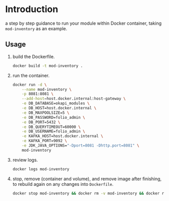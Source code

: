 # Introduction

a step by step guidance to run your module within Docker container, taking `mod-inventory` as an example.

## Usage

1. build the Dockerfile.
    ```bash
    docker build -t mod-inventory .
    ```

2. run the container.
    ```bash
    docker run -d \
        --name mod-inventory \
        -p 8081:8081 \
        --add-host=host.docker.internal:host-gateway \
        -e DB_DATABASE=okapi_modules \
        -e DB_HOST=host.docker.internal \
        -e DB_MAXPOOLSIZE=5 \
        -e DB_PASSWORD=folio_admin \
        -e DB_PORT=5432 \
        -e DB_QUERYTIMEOUT=60000 \
        -e DB_USERNAME=folio_admin \
        -e KAFKA_HOST=host.docker.internal \
        -e KAFKA_PORT=9092 \
        -e JDK_JAVA_OPTIONS="-Dport=8081 -Dhttp.port=8081" \
        mod-inventory
    ```
3. review logs.
    ```bash
    docker logs mod-inventory
    ```
4. stop, remove (container and volume), and remove image after finishing, to rebuild again on any changes into `Dockerfile`.
    ```bash
    docker stop mod-inventory && docker rm -v mod-inventory && docker rmi mod-inventory:latest
    ```